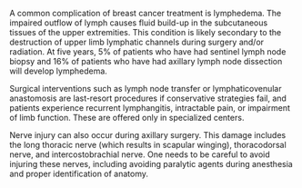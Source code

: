 A common complication of breast cancer treatment is lymphedema. The impaired outflow of lymph causes fluid build-up in the subcutaneous tissues of the upper extremities. This condition is likely secondary to the destruction of upper limb lymphatic channels during surgery and/or radiation. At five years, 5% of patients who have had sentinel lymph node biopsy and 16% of patients who have had axillary lymph node dissection will develop lymphedema.

Surgical interventions such as lymph node transfer or lymphaticovenular anastomosis are last-resort procedures if conservative strategies fail, and patients experience recurrent lymphangitis, intractable pain, or impairment of limb function. These are offered only in specialized centers.

Nerve injury can also occur during axillary surgery. This damage includes the long thoracic nerve (which results in scapular winging), thoracodorsal nerve, and intercostobrachial nerve. One needs to be careful to avoid injuring these nerves, including avoiding paralytic agents during anesthesia and proper identification of anatomy.